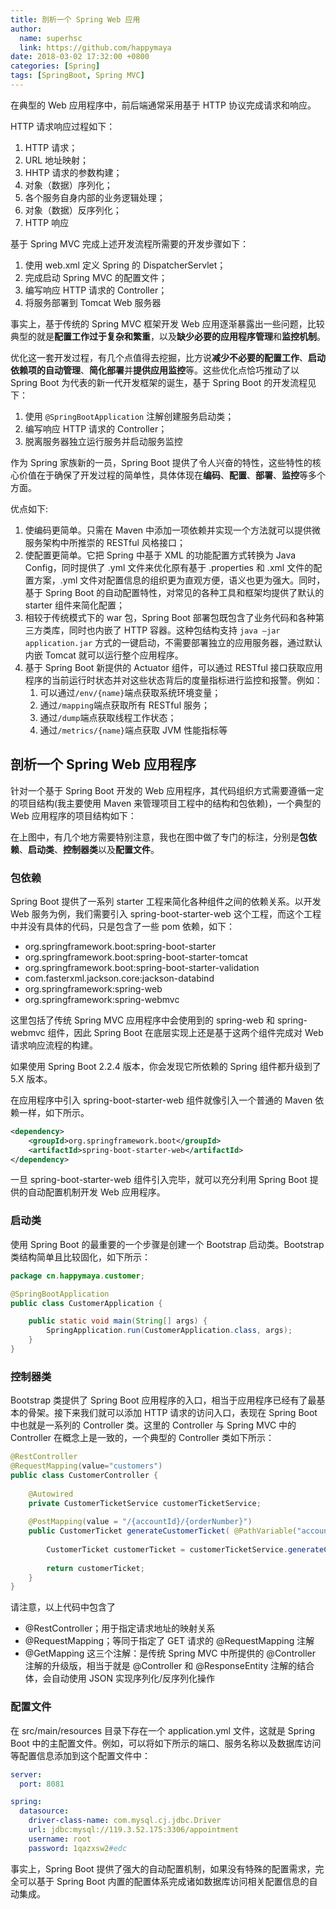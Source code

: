 ```yaml
---
title: 剖析一个 Spring Web 应用
author:
  name: superhsc
  link: https://github.com/happymaya
date: 2018-03-02 17:32:00 +0800
categories: [Spring]
tags: [SpringBoot, Spring MVC]
---
```


在典型的 Web 应用程序中，前后端通常采用基于 HTTP 协议完成请求和响应。

HTTP 请求响应过程如下：

1. HTTP 请求；
2. URL 地址映射；
3. HHTP 请求的参数构建；
4. 对象（数据）序列化；
5. 各个服务自身内部的业务逻辑处理；
6. 对象（数据）反序列化；
7. HTTP 响应

基于 Spring MVC 完成上述开发流程所需要的开发步骤如下：
1. 使用 web.xml 定义 Spring 的 DispatcherServlet；
2. 完成启动 Spring MVC 的配置文件；
3. 编写响应 HTTP 请求的 Controller；
4. 将服务部署到 Tomcat Web 服务器

事实上，基于传统的 Spring MVC 框架开发 Web 应用逐渐暴露出一些问题，比较典型的就是**配置工作过于复杂和繁重**，以及**缺少必要的应用程序管理**和**监控机制**。

优化这一套开发过程，有几个点值得去挖掘，比方说**减少不必要的配置工作**、**启动依赖项的自动管理**、**简化部署**并**提供应用监控**等。这些优化点恰巧推动了以 Spring Boot 为代表的新一代开发框架的诞生，基于 Spring Boot 的开发流程见下：
1. 使用 `@SpringBootApplication` 注解创建服务启动类；
2. 编写响应 HTTP 请求的 Controller；
3. 脱离服务器独立运行服务并启动服务监控

作为 Spring 家族新的一员，Spring Boot 提供了令人兴奋的特性，这些特性的核心价值在于确保了开发过程的简单性，具体体现在**编码**、**配置**、**部署**、**监控**等多个方面。

优点如下:
1. 使编码更简单。只需在 Maven 中添加一项依赖并实现一个方法就可以提供微服务架构中所推崇的 RESTful 风格接口；
2. 使配置更简单。它把 Spring 中基于 XML 的功能配置方式转换为 Java Config，同时提供了 .yml 文件来优化原有基于 .properties 和 .xml 文件的配置方案，.yml 文件对配置信息的组织更为直观方便，语义也更为强大。同时，基于 Spring Boot 的自动配置特性，对常见的各种工具和框架均提供了默认的 starter 组件来简化配置；
3. 相较于传统模式下的 war 包，Spring Boot 部署包既包含了业务代码和各种第三方类库，同时也内嵌了 HTTP 容器。这种包结构支持 `java –jar application.jar` 方式的一键启动，不需要部署独立的应用服务器，通过默认内嵌 Tomcat 就可以运行整个应用程序。
4. 基于 Spring Boot 新提供的 Actuator 组件，可以通过 RESTful 接口获取应用程序的当前运行时状态并对这些状态背后的度量指标进行监控和报警。例如：
   1. 可以通过`/env/{name}`端点获取系统环境变量；
   2. 通过`/mapping`端点获取所有 RESTful 服务；
   3. 通过`/dump`端点获取线程工作状态；
   4. 通过`/metrics/{name}`端点获取 JVM 性能指标等


## 剖析一个 Spring Web 应用程序

针对一个基于 Spring Boot 开发的 Web 应用程序，其代码组织方式需要遵循一定的项目结构(我主要使用 Maven 来管理项目工程中的结构和包依赖)，一个典型的 Web 应用程序的项目结构如下：


在上图中，有几个地方需要特别注意，我也在图中做了专门的标注，分别是**包依赖**、**启动类**、**控制器类**以及**配置文件**。

### 包依赖

Spring Boot 提供了一系列 starter 工程来简化各种组件之间的依赖关系。以开发 Web 服务为例，我们需要引入 spring-boot-starter-web 这个工程，而这个工程中并没有具体的代码，只是包含了一些 pom 依赖，如下：
- org.springframework.boot:spring-boot-starter
- org.springframework.boot:spring-boot-starter-tomcat
- org.springframework.boot:spring-boot-starter-validation
- com.fasterxml.jackson.core:jackson-databind
- org.springframework:spring-web
- org.springframework:spring-webmvc

这里包括了传统 Spring MVC 应用程序中会使用到的 spring-web 和 spring-webmvc 组件，因此 Spring Boot 在底层实现上还是基于这两个组件完成对 Web 请求响应流程的构建。

如果使用 Spring Boot 2.2.4 版本，你会发现它所依赖的 Spring 组件都升级到了 5.X 版本。

在应用程序中引入 spring-boot-starter-web 组件就像引入一个普通的 Maven 依赖一样，如下所示。
```xml
<dependency>
	<groupId>org.springframework.boot</groupId>
	<artifactId>spring-boot-starter-web</artifactId>
</dependency>
```

一旦 spring-boot-starter-web 组件引入完毕，就可以充分利用 Spring Boot 提供的自动配置机制开发 Web 应用程序。

### 启动类

使用 Spring Boot 的最重要的一个步骤是创建一个 Bootstrap 启动类。Bootstrap 类结构简单且比较固化，如下所示：
```java
package cn.happymaya.customer;

@SpringBootApplication
public class CustomerApplication {

	public static void main(String[] args) {
		SpringApplication.run(CustomerApplication.class, args);
	}
}

```

### 控制器类

Bootstrap 类提供了 Spring Boot 应用程序的入口，相当于应用程序已经有了最基本的骨架。接下来我们就可以添加 HTTP 请求的访问入口，表现在 Spring Boot 中也就是一系列的 Controller 类。这里的 Controller 与 Spring MVC 中的 Controller 在概念上是一致的，一个典型的 Controller 类如下所示：
```java
@RestController
@RequestMapping(value="customers")
public class CustomerController {
    
    @Autowired
    private CustomerTicketService customerTicketService; 
	
	@PostMapping(value = "/{accountId}/{orderNumber}")
	public CustomerTicket generateCustomerTicket( @PathVariable("accountId") Long accountId, @PathVariable("orderNumber") String orderNumber) {
		
		CustomerTicket customerTicket = customerTicketService.generateCustomerTicket(accountId, orderNumber);		
		
		return customerTicket;
	}
}
```
请注意，以上代码中包含了
- @RestController；用于指定请求地址的映射关系
- @RequestMapping；等同于指定了 GET 请求的 @RequestMapping 注解
- @GetMapping 这三个注解：是传统 Spring MVC 中所提供的 @Controller 注解的升级版，相当于就是 @Controller 和 @ResponseEntity 注解的结合体，会自动使用 JSON 实现序列化/反序列化操作


### 配置文件

在 src/main/resources 目录下存在一个 application.yml 文件，这就是 Spring Boot 中的主配置文件。例如，可以将如下所示的端口、服务名称以及数据库访问等配置信息添加到这个配置文件中：
```yaml
server:
  port: 8081

spring:
  datasource:
    driver-class-name: com.mysql.cj.jdbc.Driver
    url: jdbc:mysql://119.3.52.175:3306/appointment
    username: root
    password: 1qazxsw2#edc   
```

事实上，Spring Boot 提供了强大的自动配置机制，如果没有特殊的配置需求，完全可以基于 Spring Boot 内置的配置体系完成诸如数据库访问相关配置信息的自动集成。